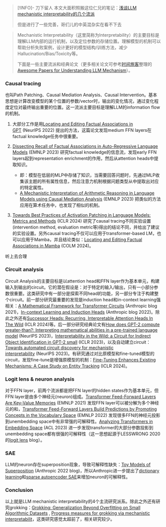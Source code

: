 

> [!INFO]- 刀下留人
> 本文大面积照搬这位仁兄的笔记：[浅谈LLM mechanistic interpretability的几个流派](https://zhuanlan.zhihu.com/p/719002810)
> 
> 但是进行了一些完善，哥们儿的中英混杂实在看不下去


> Mechanistic Interpretability（这里简称为Interpretability）的主要目标是理解LLM内部的运行机制，以及定位参数的存储位置。理解模型的机制可以帮助分析失败案例，设计更好的模型结构/训练方法，减少Hallucination/Bias/Toxicity等。
> 
> 下面是一些主要流派和经典论文（更多相关论文可参考[时间旅客](https://www.zhihu.com/people/time-passenger)整理的[Awesome Papers for Understanding LLM Mechanism](https://github.com/zepingyu0512/awesome-llm-understanding-mechanism)）。

### Causal tracing

也叫Path Patching、Causal Mediation Analysis、Causal Intervention。基本思想是计算改变模型的某个位置的参数/vector时，输出的变化情况，通过变化程度定位对最终输出重要的位置。这一流派主要目标是理解LLM的information flow的机制。

1. 大部分工作是用[Locating and Editing Factual Associations in GPT](https://link.zhihu.com/?target=https%3A//arxiv.org/pdf/2202.05262) (NeurIPS 2022) 提出的方法，这篇论文发现medium FFN layers在factual knowledge任务中很重要。

2. [Dissecting Recall of Factual Associations in Auto-Regressive Language Models](https://link.zhihu.com/?target=https%3A//arxiv.org/pdf/2304.14767) (EMNLP 2023) 研究factual knowledge的信息流，发现early FFN layers起到representation enrichment的作用，然后从attention heads中提取知识。
	- 即：模型在低层的MLP中存储了知识，当需要回答问题时，先通过MLP收集该主题的所有属性信息，然后注意力机制根据问题类型从中提取出对应的特定属性。
	- [A Mechanistic Interpretation of Arithmetic Reasoning in Language Models using Causal Mediation Analysis](https://link.zhihu.com/?target=https%3A//arxiv.org/pdf/2305.15054) (EMNLP 2023) 把类似的方法应用在算术任务中，也发现了相似的机制。

3. [Towards Best Practices of Activation Patching in Language Models: Metrics and Methods](https://link.zhihu.com/?target=https%3A//openreview.net/forum%3Fid%3DHf17y6u9BC) (ICLR 2024) 研究了causal tracing不同实验设置(intervention method, evaluation metric等)得出的结论不同，并给出了建议的实验设置。另外causal tracing不仅可以应用于transformer-based LM，也可以应用于Mamba，并且结论类似：[Locating and Editing Factual Associations in Mamba](https://link.zhihu.com/?target=https%3A//arxiv.org/pdf/2404.03646) (COLM 2024)。

听上去合理

### Circuit analysis

Circuit Analysis的主要目标是以attention head和FFN layer作为基本单元，构建输入到输出的circuit。它的潜在假设是：对于特定的输入/输出，只有一小部分参数很重要。这类研究中有一部分是探索不同head的功能，另一部分专注于构建整个circuit。前一部分研究最重要的发现是induction head和in-context learning强相关：[A Mathematical Framework for Transformer Circuits](https://link.zhihu.com/?target=https%3A//transformer-circuits.pub/2021/framework/index.html) (Anthropic blog 2021)，[In-context Learning and Induction Heads](https://link.zhihu.com/?target=https%3A//transformer-circuits.pub/2022/in-context-learning-and-induction-heads/index.html) (Anthropic blog 2022)。除此之外还有[Successor Heads: Recurring, Interpretable Attention Heads In The Wild](https://link.zhihu.com/?target=https%3A//arxiv.org/pdf/2312.09230) (ICLR 2024)等。后一部分研究经典论文有[How does GPT-2 compute greater-than?: Interpreting mathematical abilities in a pre-trained language model](https://link.zhihu.com/?target=https%3A//openreview.net/forum%3Fid%3Dp4PckNQR8k) (NeurIPS 2023)，[Interpretability in the Wild: a Circuit for Indirect Object Identification in GPT-2 small](https://link.zhihu.com/?target=https%3A//openreview.net/forum%3Fid%3DNpsVSN6o4ul) (ICLR 2023)，以及自动建立circuit：[Towards automated circuit discovery for mechanistic interpretability](https://link.zhihu.com/?target=https%3A//openreview.net/forum%3Fid%3D89ia77nZ8u%26referrer%3D%255Bthe%2520profile%2520of%2520Adri%25C3%25A0%2520Garriga-Alonso%255D%28%252Fprofile%253Fid%253D~Adri%25C3%25A0_Garriga-Alonso1%29) (NeurIPS 2023)。有研究通过对比原模型和fine-tuned模型的circuit，发现fine-tune是增强原模型的机制：[Fine-Tuning Enhances Existing Mechanisms: A Case Study on Entity Tracking](https://link.zhihu.com/?target=https%3A//arxiv.org/pdf/2402.14811) (ICLR 2024)。


### Logit lens & neuron analysis

对于FFN layer，前两个流派都是把FFN layer的hidden states作为基本单元，但FFN layer是由多个神经元(neuron)组成。[Transformer Feed-Forward Layers Are Key-Value Memories](https://link.zhihu.com/?target=https%3A//arxiv.org/pdf/2012.14913) (EMNLP 2021) 发现FFN layer可以被分解为多个神经元的和，[Transformer Feed-Forward Layers Build Predictions by Promoting Concepts in the Vocabulary Space](https://link.zhihu.com/?target=https%3A//arxiv.org/pdf/2203.14680) (EMNLP 2022) 发现很多FFN的神经元投影到unembedding space中有非常强的可解释性。[Analyzing Transformers in Embedding Space](https://link.zhihu.com/?target=https%3A//aclanthology.org/2023.acl-long.893.pdf) (ACL 2023) 进一步发现transformer的大部分参数投影到unembedding space都有很强的可解释性（这一思想起源于LESSWRONG 2020的[logit lens](https://link.zhihu.com/?target=https%3A//www.lesswrong.com/posts/AcKRB8wDpdaN6v6ru/interpreting-gpt-the-logit-lens) blog）。


### SAE

LLM的neuron存在superposition现象，导致可解释性缺失：[Toy Models of Superposition](https://link.zhihu.com/?target=https%3A//transformer-circuits.pub/2022/toy_model/index.html) (Anthropic 2022 blog)，所以Anthropic进一步提出了[dictionary learning](https://link.zhihu.com/?target=https%3A//transformer-circuits.pub/2023/monosemantic-features/index.html)和[sparse autoencoder SAE](https://link.zhihu.com/?target=https%3A//transformer-circuits.pub/2024/scaling-monosemanticity/index.html)来增加neuron的可解释性。


### Conclusion

以上就是LLM mechanistic interpretability的4个主流研究派系。除此之外还有研究grokking：[Grokking: Generalization Beyond Overfitting on Small Algorithmic Datasets](https://link.zhihu.com/?target=https%3A//arxiv.org/pdf/2201.02177) , [Progress measures for grokking via mechanistic interpretabilit](https://link.zhihu.com/?target=https%3A//openreview.net/forum%3Fid%3D9XFSbDPmdW)，这类研究感觉太超前了，相关研究较少。







